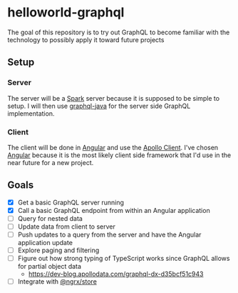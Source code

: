 # helloworld-graphql
The goal of this repository is to try out GraphQL to become familiar with the technology to possibly apply it toward future projects

## Setup
### Server
The server will be a [Spark](http://sparkjava.com/) server because it is supposed to be simple to setup. I will then use [graphql-java](https://github.com/graphql-java) for the server side GraphQL implementation.

### Client
The client will be done in [Angular](https://angular.io/) and use the [Apollo Client](http://dev.apollodata.com/). I've chosen [Angular](https://angular.io/) because it is the most likely client side framework that I'd use in the near future for a new project.

## Goals
- [x] Get a basic GraphQL server running
- [x] Call a basic GraphQL endpoint from within an Angular application
- [ ] Query for nested data
- [ ] Update data from client to server
- [ ] Push updates to a query from the server and have the Angular application update
- [ ] Explore paging and filtering
- [ ] Figure out how strong typing of TypeScript works since GraphQL allows for partial object data
  - https://dev-blog.apollodata.com/graphql-dx-d35bcf51c943
- [ ] Integrate with [@ngrx/store](https://github.com/ngrx/store)
